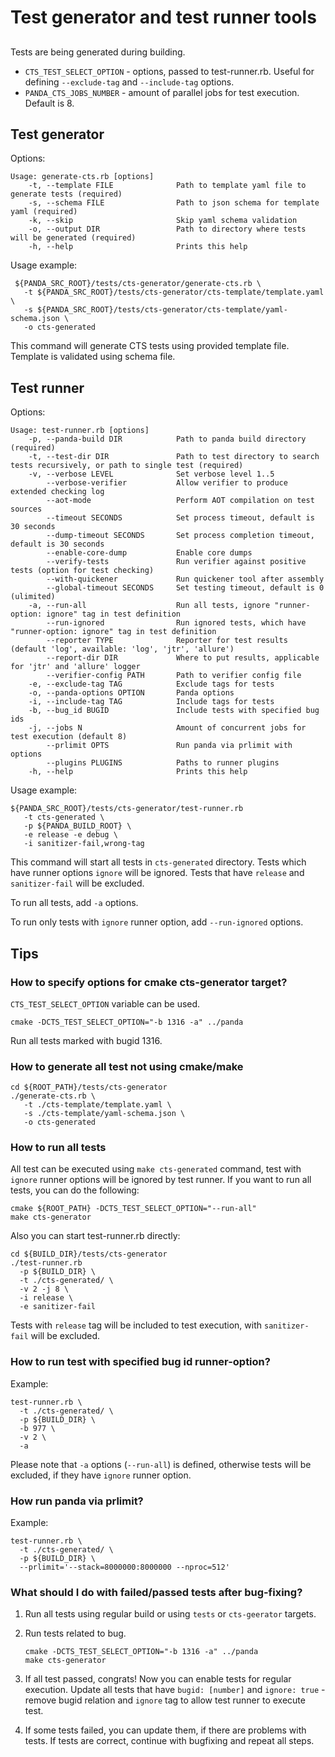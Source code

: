 # Test generator and test runner tools


##

Tests are being generated during building.

* `CTS_TEST_SELECT_OPTION` - options, passed to test-runner.rb.
Useful for defining `--exclude-tag` and `--include-tag` options.
* `PANDA_CTS_JOBS_NUMBER` - amount of parallel jobs for test execution. Default is 8.

## Test generator

Options:

```
Usage: generate-cts.rb [options]
    -t, --template FILE              Path to template yaml file to generate tests (required)
    -s, --schema FILE                Path to json schema for template yaml (required)
    -k, --skip                       Skip yaml schema validation
    -o, --output DIR                 Path to directory where tests will be generated (required)
    -h, --help                       Prints this help
```

Usage example:

```
 ${PANDA_SRC_ROOT}/tests/cts-generator/generate-cts.rb \
   -t ${PANDA_SRC_ROOT}/tests/cts-generator/cts-template/template.yaml \
   -s ${PANDA_SRC_ROOT}/tests/cts-generator/cts-template/yaml-schema.json \
   -o cts-generated
```

This command will generate CTS tests using provided template file. Template is validated using schema file.

## Test runner

Options:

```
Usage: test-runner.rb [options]
    -p, --panda-build DIR            Path to panda build directory (required)
    -t, --test-dir DIR               Path to test directory to search tests recursively, or path to single test (required)
    -v, --verbose LEVEL              Set verbose level 1..5
        --verbose-verifier           Allow verifier to produce extended checking log
        --aot-mode                   Perform AOT compilation on test sources
        --timeout SECONDS            Set process timeout, default is 30 seconds
        --dump-timeout SECONDS       Set process completion timeout, default is 30 seconds
        --enable-core-dump           Enable core dumps
        --verify-tests               Run verifier against positive tests (option for test checking)
        --with-quickener             Run quickener tool after assembly
        --global-timeout SECONDS     Set testing timeout, default is 0 (ulimited)
    -a, --run-all                    Run all tests, ignore "runner-option: ignore" tag in test definition
        --run-ignored                Run ignored tests, which have "runner-option: ignore" tag in test definition
        --reporter TYPE              Reporter for test results (default 'log', available: 'log', 'jtr', 'allure')
        --report-dir DIR             Where to put results, applicable for 'jtr' and 'allure' logger
        --verifier-config PATH       Path to verifier config file
    -e, --exclude-tag TAG            Exclude tags for tests
    -o, --panda-options OPTION       Panda options
    -i, --include-tag TAG            Include tags for tests
    -b, --bug_id BUGID               Include tests with specified bug ids
    -j, --jobs N                     Amount of concurrent jobs for test execution (default 8)
        --prlimit OPTS               Run panda via prlimit with options
        --plugins PLUGINS            Paths to runner plugins
    -h, --help                       Prints this help
```

Usage example:

```
${PANDA_SRC_ROOT}/tests/cts-generator/test-runner.rb
   -t cts-generated \
   -p ${PANDA_BUILD_ROOT} \
   -e release -e debug \
   -i sanitizer-fail,wrong-tag
```

This command will start all tests in `cts-generated` directory. Tests which have runner options `ignore` will be ignored.
Tests that have `release` and `sanitizer-fail` will be excluded.

To run all tests, add `-a` options.

To run only tests with `ignore` runner option, add `--run-ignored` options.

## Tips

### How to specify options for cmake cts-generator target?

`CTS_TEST_SELECT_OPTION` variable can be used.

```
cmake -DCTS_TEST_SELECT_OPTION="-b 1316 -a" ../panda
```

Run all tests marked with bugid 1316.

### How to generate all test not using cmake/make

```
cd ${ROOT_PATH}/tests/cts-generator
./generate-cts.rb \
   -t ./cts-template/template.yaml \
   -s ./cts-template/yaml-schema.json \
   -o cts-generated
```

### How to run all tests

All test can be executed using `make cts-generated` command, test with `ignore` runner options will be ignored by test runner.
If you want to run all tests, you can do the following:

```
cmake ${ROOT_PATH} -DCTS_TEST_SELECT_OPTION="--run-all"
make cts-generator
```

Also you can start test-runner.rb directly:

```
cd ${BUILD_DIR}/tests/cts-generator
./test-runner.rb
  -p ${BUILD_DIR} \
  -t ./cts-generated/ \
  -v 2 -j 8 \
  -i release \
  -e sanitizer-fail
```

Tests with `release` tag will be included to test execution, with `sanitizer-fail` will be excluded.

### How to run test with specified bug id runner-option?

Example:
```
test-runner.rb \
  -t ./cts-generated/ \
  -p ${BUILD_DIR} \
  -b 977 \
  -v 2 \
  -a
```

Please note that `-a` options (`--run-all`) is defined, otherwise tests will be excluded, if they have `ignore` runner option.

### How run panda via prlimit?

Example:
```
test-runner.rb \
  -t ./cts-generated/ \
  -p ${BUILD_DIR} \
  --prlimit='--stack=8000000:8000000 --nproc=512'
```


### What should I do with failed/passed tests after bug-fixing?

1. Run all tests using regular build or using `tests` or `cts-geerator` targets.
2. Run tests related to bug.
    ```
    cmake -DCTS_TEST_SELECT_OPTION="-b 1316 -a" ../panda
    make cts-generator
    ```
3. If all test passed, congrats! Now you can enable tests for regular
execution. Update all tests that have `bugid: [number]` and `ignore: true` - remove bugid relation and `ignore` tag
to allow test runner to execute test.

4. If some tests failed, you can update them, if there are problems with tests. If tests are correct, continue with bugfixing and repeat all steps.
